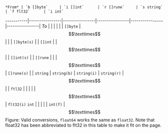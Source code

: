     *From* | `b []byte`     | `i []int`      | `r []rune`     | `s string`     | `f flt32`      | `i int`
-----------|----------------|----------------|----------------|----------------|----------------|
      *To* |                |                |                |                |                |
  `[]byte` | $$\texttimes$$ |                |                | `[]byte(s)`    |                |
  `[]int`  |                | $$\texttimes$$ |                | `[]int(s)`     |                |
  `[]rune` |                |                | $$\texttimes$$ | `[]rune(s)`    |                |
  `string` | `string(b)`    | `string(i)`    | `string(r)`    | $$\texttimes$$ |                |
 `ftl32`   |                |                |                |                | $$\texttimes$$ | `flt32(i)`
     `int` |                |                |                |                | `int(f)`       | $$\texttimes$$
Figure: Valid conversions, `float64` works the same as `float32`. Note that
float32 has been abbreviated to flt32 in this table to make it fit on the page.

